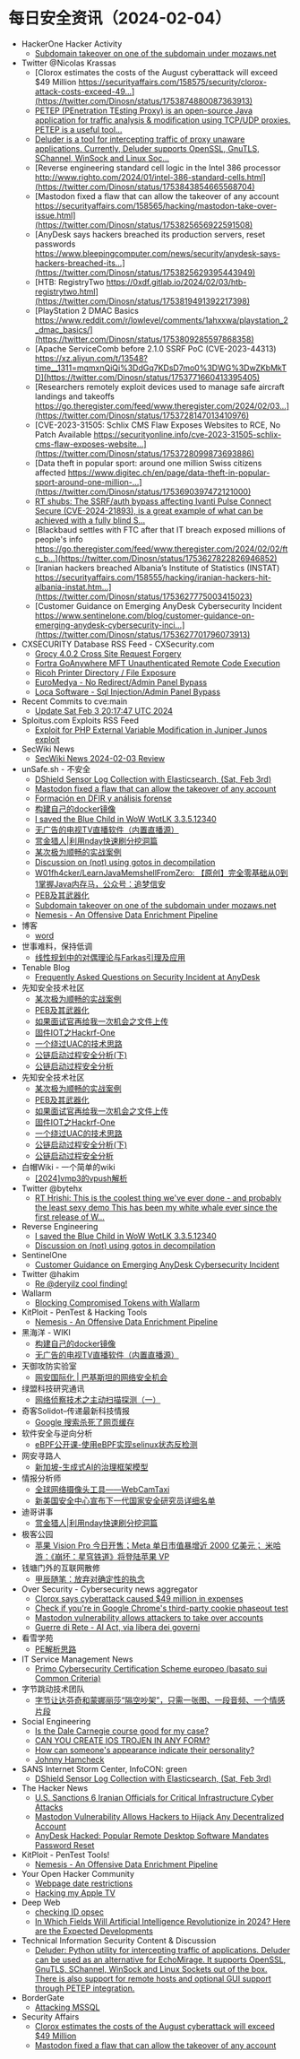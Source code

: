 # 每日安全资讯（2024-02-04）

- HackerOne Hacker Activity
  - [Subdomain takeover on one of the subdomain under mozaws.net](https://hackerone.com/reports/2209571)
- Twitter @Nicolas Krassas
  - [Clorox estimates the costs of the August cyberattack will exceed $49 Million https://securityaffairs.com/158575/security/clorox-attack-costs-exceed-49...](https://twitter.com/Dinosn/status/1753874880087363913)
  - [PETEP (PEnetration TEsting Proxy) is an open-source Java application for traffic analysis & modification using TCP/UDP proxies. PETEP is a useful tool...](https://twitter.com/Dinosn/status/1753849802046030331)
  - [Deluder is a tool for intercepting traffic of proxy unaware applications. Currently, Deluder supports OpenSSL, GnuTLS, SChannel, WinSock and Linux Soc...](https://twitter.com/Dinosn/status/1753849612543169012)
  - [Reverse engineering standard cell logic in the Intel 386 processor http://www.righto.com/2024/01/intel-386-standard-cells.html](https://twitter.com/Dinosn/status/1753843854665568704)
  - [Mastodon fixed a flaw that can allow the takeover of any account https://securityaffairs.com/158565/hacking/mastodon-take-over-issue.html](https://twitter.com/Dinosn/status/1753825656922591508)
  - [AnyDesk says hackers breached its production servers, reset passwords https://www.bleepingcomputer.com/news/security/anydesk-says-hackers-breached-its...](https://twitter.com/Dinosn/status/1753825629395443949)
  - [HTB: RegistryTwo https://0xdf.gitlab.io/2024/02/03/htb-registrytwo.html](https://twitter.com/Dinosn/status/1753819491392217398)
  - [PlayStation 2 DMAC Basics https://www.reddit.com/r/lowlevel/comments/1ahxxwa/playstation_2_dmac_basics/](https://twitter.com/Dinosn/status/1753809285597868358)
  - [Apache ServiceComb before 2.1.0 SSRF PoC (CVE-2023-44313) https://xz.aliyun.com/t/13548?time__1311=mqmxnQiQi%3DdGq7KDsD7mo0%3DWG%3DwZKbMkTD](https://twitter.com/Dinosn/status/1753771660413395405)
  - [Researchers remotely exploit devices used to manage safe aircraft landings and takeoffs https://go.theregister.com/feed/www.theregister.com/2024/02/03...](https://twitter.com/Dinosn/status/1753728147013410976)
  - [CVE-2023-31505: Schlix CMS Flaw Exposes Websites to RCE, No Patch Available https://securityonline.info/cve-2023-31505-schlix-cms-flaw-exposes-website...](https://twitter.com/Dinosn/status/1753728099873693886)
  - [Data theft in popular sport: around one million Swiss citizens affected https://www.digitec.ch/en/page/data-theft-in-popular-sport-around-one-million-...](https://twitter.com/Dinosn/status/1753690397472121000)
  - [RT shubs: The SSRF/auth bypass affecting Ivanti Pulse Connect Secure (CVE-2024-21893), is a great example of what can be achieved with a fully blind S...](https://twitter.com/Dinosn/status/1753677852807987514)
  - [Blackbaud settles with FTC after that IT breach exposed millions of people's info https://go.theregister.com/feed/www.theregister.com/2024/02/02/ftc_b...](https://twitter.com/Dinosn/status/1753627822826946852)
  - [Iranian hackers breached Albania’s Institute of Statistics (INSTAT) https://securityaffairs.com/158555/hacking/iranian-hackers-hit-albania-instat.htm...](https://twitter.com/Dinosn/status/1753627775003415023)
  - [Customer Guidance on Emerging AnyDesk Cybersecurity Incident https://www.sentinelone.com/blog/customer-guidance-on-emerging-anydesk-cybersecurity-inci...](https://twitter.com/Dinosn/status/1753627701796073913)
- CXSECURITY Database RSS Feed - CXSecurity.com
  - [Grocy 4.0.2 Cross Site Request Forgery](https://cxsecurity.com/issue/WLB-2024020023)
  - [Fortra GoAnywhere MFT Unauthenticated Remote Code Execution](https://cxsecurity.com/issue/WLB-2024020022)
  - [Ricoh Printer Directory / File Exposure](https://cxsecurity.com/issue/WLB-2024020021)
  - [EuroMedya - No Redirect/Admin Panel Bypass](https://cxsecurity.com/issue/WLB-2024020020)
  - [Loca Software - Sql Injection/Admin Panel Bypass](https://cxsecurity.com/issue/WLB-2024020019)
- Recent Commits to cve:main
  - [Update Sat Feb  3 20:17:47 UTC 2024](https://github.com/trickest/cve/commit/448ba107f8fd371d91d69b3e56872509583c4dd9)
- Sploitus.com Exploits RSS Feed
  - [Exploit for PHP External Variable Modification in Juniper Junos exploit](https://sploitus.com/exploit?id=22BD4550-67DD-5F57-B9D1-DA1A86A945CE&utm_source=rss&utm_medium=rss)
- SecWiki News
  - [SecWiki News 2024-02-03 Review](http://www.sec-wiki.com/?2024-02-03)
- unSafe.sh - 不安全
  - [DShield Sensor Log Collection with Elasticsearch, (Sat, Feb 3rd)](https://buaq.net/go-220213.html)
  - [Mastodon fixed a flaw that can allow the takeover of any account](https://buaq.net/go-220208.html)
  - [Formación en DFIR y análisis forense](https://buaq.net/go-220204.html)
  - [构建自己的docker镜像](https://buaq.net/go-220205.html)
  - [I saved the Blue Child in WoW WotLK 3.3.5.12340](https://buaq.net/go-220203.html)
  - [无广告的电视TV直播软件（内置直播源）](https://buaq.net/go-220191.html)
  - [赏金猎人|利用nday快速刷分挖洞篇](https://buaq.net/go-220217.html)
  - [某次极为顺畅的实战案例](https://buaq.net/go-220183.html)
  - [Discussion on (not) using gotos in decompilation](https://buaq.net/go-220190.html)
  - [W01fh4cker/LearnJavaMemshellFromZero: 【原创】完全零基础从0到1掌握Java内存马，公众号：追梦信安](https://buaq.net/go-220176.html)
  - [PEB及其武器化](https://buaq.net/go-220184.html)
  - [Subdomain takeover on one of the subdomain under mozaws.net](https://buaq.net/go-220192.html)
  - [Nemesis - An Offensive Data Enrichment Pipeline](https://buaq.net/go-220175.html)
- 博客
  - [word](https://dyrnq.com/word/)
- 世事难料，保持低调
  - [线性规划中的对偶理论与Farkas引理及应用](https://blog.csdn.net/ariesjzj/article/details/136004086)
- Tenable Blog
  - [Frequently Asked Questions on Security Incident at AnyDesk](https://www.tenable.com/blog/frequently-asked-questions-on-security-incident-at-anydesk)
- 先知安全技术社区
  - [某次极为顺畅的实战案例](https://xz.aliyun.com/t/13557)
  - [PEB及其武器化](https://xz.aliyun.com/t/13556)
  - [如果面试官再给我一次机会之文件上传](https://xz.aliyun.com/t/13554)
  - [固件IOT之Hackrf-One](https://xz.aliyun.com/t/13553)
  - [一个绕过UAC的技术思路](https://xz.aliyun.com/t/13551)
  - [公链启动过程安全分析(下)](https://xz.aliyun.com/t/13550)
  - [公链启动过程安全分析](https://xz.aliyun.com/t/13549)
- 先知安全技术社区
  - [某次极为顺畅的实战案例](https://xz.aliyun.com/t/13557)
  - [PEB及其武器化](https://xz.aliyun.com/t/13556)
  - [如果面试官再给我一次机会之文件上传](https://xz.aliyun.com/t/13554)
  - [固件IOT之Hackrf-One](https://xz.aliyun.com/t/13553)
  - [一个绕过UAC的技术思路](https://xz.aliyun.com/t/13551)
  - [公链启动过程安全分析(下)](https://xz.aliyun.com/t/13550)
  - [公链启动过程安全分析](https://xz.aliyun.com/t/13549)
- 白帽Wiki - 一个简单的wiki
  - [[2024]vmp3的vpush解析](https://key08.com/index.php/2024/02/04/1824.html)
- Twitter @bytehx
  - [RT Hrishi: This is the coolest thing we've ever done - and probably the least sexy demo This has been my white whale ever since the first release of W...](https://twitter.com/bytehx343/status/1753865222245462426)
- Reverse Engineering
  - [I saved the Blue Child in WoW WotLK 3.3.5.12340](https://www.reddit.com/r/ReverseEngineering/comments/1ahxxql/i_saved_the_blue_child_in_wow_wotlk_33512340/)
  - [Discussion on (not) using gotos in decompilation](https://www.reddit.com/r/ReverseEngineering/comments/1ahuyuy/discussion_on_not_using_gotos_in_decompilation/)
- SentinelOne
  - [Customer Guidance on Emerging AnyDesk Cybersecurity Incident](https://www.sentinelone.com/blog/customer-guidance-on-emerging-anydesk-cybersecurity-incident/)
- Twitter @hakim
  - [Re @deryilz cool finding!](https://twitter.com/hakivvi/status/1753596274681479380)
- Wallarm
  - [Blocking Compromised Tokens with Wallarm](https://lab.wallarm.com/blocking-compromised-tokens-with-wallarm/)
- KitPloit - PenTest &amp; Hacking Tools
  - [Nemesis - An Offensive Data Enrichment Pipeline](http://www.kitploit.com/2024/02/nemesis-offensive-data-enrichment.html)
- 黑海洋 - WIKI
  - [构建自己的docker镜像](https://blog.upx8.com/4008)
  - [无广告的电视TV直播软件（内置直播源）](https://blog.upx8.com/4007)
- 天御攻防实验室
  - [网安国际化 | 巴基斯坦的网络安全机会](https://mp.weixin.qq.com/s?__biz=MzU0MzgyMzM2Nw==&mid=2247485380&idx=1&sn=246df0d40afeff9f16568f815d36e250&chksm=fb04c4accc734dba386b118d5c682286e2ba68bd2618783c1e03ec7b93d45460891bd98f7f37&scene=58&subscene=0#rd)
- 绿盟科技研究通讯
  - [网络侦察技术之主动扫描探测（一）](https://mp.weixin.qq.com/s?__biz=MzIyODYzNTU2OA==&mid=2247496694&idx=1&sn=cfcdc140af5b849d7a9ae235faad26e8&chksm=e84c5529df3bdc3f0b679afa8e37e65dcfa7ca4c799f34615f4ab4e081271f6891c5c1cd5ff7&scene=58&subscene=0#rd)
- 奇客Solidot–传递最新科技情报
  - [Google 搜索杀死了网页缓存](https://www.solidot.org/story?sid=77292)
- 软件安全与逆向分析
  - [eBPF公开课-使用eBPF实现selinux状态反检测](https://mp.weixin.qq.com/s?__biz=MzU3MTY5MzQxMA==&mid=2247484587&idx=1&sn=f335fab85c65a16e8afc58321570d065&chksm=fcdd04a6cbaa8db0ffff666feb9e7399269451e4fcb56da958c3aa5975f1b4fab69d7f9f3f5a&scene=58&subscene=0#rd)
- 网安寻路人
  - [新加坡-生成式AI的治理框架模型](https://mp.weixin.qq.com/s?__biz=MzIxODM0NDU4MQ==&mid=2247500977&idx=1&sn=2cadd355834fda3c8f26f8a12c583a89&chksm=97e9795ba09ef04dcb8a10ad01e93ed15122dfff5642e74981ebd37a46614ee0de3420a430b8&scene=58&subscene=0#rd)
- 情报分析师
  - [全球网络摄像头工具——WebCamTaxi](https://mp.weixin.qq.com/s?__biz=MzA3Mjc1MTkwOA==&mid=2650545301&idx=1&sn=dba3b90d8991c88b914da6d09bffee80&chksm=871132deb066bbc8c6613463836b2574af0910bcb088546f4dae2bd493cd615c1e50a331f7fb&scene=58&subscene=0#rd)
  - [新美国安全中心宣布下一代国家安全研究员详细名单](https://mp.weixin.qq.com/s?__biz=MzA3Mjc1MTkwOA==&mid=2650545301&idx=2&sn=1cd9f428a40b15d317030fc227c4eaf8&chksm=871132deb066bbc8509ed78f7af05a58bcb57d6afa465d79373b333a36fe9a2fbd1c019067f3&scene=58&subscene=0#rd)
- 迪哥讲事
  - [赏金猎人|利用nday快速刷分挖洞篇](https://mp.weixin.qq.com/s?__biz=MzIzMTIzNTM0MA==&mid=2247493433&idx=1&sn=b10945d391be217683a2fd40a3714fac&chksm=e8a5ed5adfd2644cae7134dd661d69a135fffa163aedf0f84b262c04b79f14355a57fb28d2b3&scene=58&subscene=0#rd)
- 极客公园
  - [苹果 Vision Pro 今日开售；Meta 单日市值暴增近 2000 亿美元； 米哈游：《崩坏：星穹铁道》将登陆苹果 VP](https://mp.weixin.qq.com/s?__biz=MTMwNDMwODQ0MQ==&mid=2653032512&idx=1&sn=412a6088ae9a4fb4fa23ab190f90b7b3&chksm=7e576df64920e4e0a75bf0d9f6bfd8feedda678e7d883b8d66b58999cc5b2a2621f029d6e76e&scene=58&subscene=0#rd)
- 钱塘门外的互联网散修
  - [甲辰随笔：放弃对确定性的执念](https://mp.weixin.qq.com/s?__biz=MzUxMjkxMzY2OA==&mid=2247483780&idx=1&sn=c8a33aa29ce2b1c6b2ac639c28b72fa1&chksm=f95c79efce2bf0f98caabb817b2e2c3e93c97e8b9e0b02fb446a76d1ddf207201002930eaa18&scene=58&subscene=0#rd)
- Over Security - Cybersecurity news aggregator
  - [Clorox says cyberattack caused $49 million in expenses](https://www.bleepingcomputer.com/news/security/clorox-says-cyberattack-caused-49-million-in-expenses/)
  - [Check if you're in Google Chrome's third-party cookie phaseout test](https://www.bleepingcomputer.com/news/google/check-if-youre-in-google-chromes-third-party-cookie-phaseout-test/)
  - [Mastodon vulnerability allows attackers to take over accounts](https://www.bleepingcomputer.com/news/security/mastodon-vulnerability-allows-attackers-to-take-over-accounts/)
  - [Guerre di Rete - AI Act, via libera dei governi](https://guerredirete.substack.com/p/guerre-di-rete-ai-act-via-libera)
- 看雪学苑
  - [PE解析思路](https://mp.weixin.qq.com/s?__biz=MjM5NTc2MDYxMw==&mid=2458540526&idx=1&sn=906b9949aad9cf0269d1f0adf9911c95&chksm=b18d696486fae072ba1f8bd07c329b88065e83671b7df5c6c9010f217b556c12f3f6dc9713c4&scene=58&subscene=0#rd)
- IT Service Management News
  - [Primo Cybersecurity Certification Scheme europeo (basato sui Common Criteria)](http://blog.cesaregallotti.it/2024/02/primo-cybersecurity-certification_3.html)
- 字节跳动技术团队
  - [字节让达芬奇和蒙娜丽莎“隔空吵架”，只需一张图、一段音频、一个情感片段](https://mp.weixin.qq.com/s?__biz=MzI1MzYzMjE0MQ==&mid=2247505647&idx=1&sn=519837c68ba39c65b8584a6635229d49&chksm=e9d31d0ddea4941bf66f523ea15b291bbf701bb28d5fbc682abf4f03ec23aaba300d3d1c464c&scene=58&subscene=0#rd)
- Social Engineering
  - [Is the Dale Carnegie course good for my case?](https://www.reddit.com/r/SocialEngineering/comments/1ai44jo/is_the_dale_carnegie_course_good_for_my_case/)
  - [CAN YOU CREATE IOS TROJEN IN ANY FORM?](https://www.reddit.com/r/SocialEngineering/comments/1ai2wmj/can_you_create_ios_trojen_in_any_form/)
  - [How can someone's appearance indicate their personality?](https://www.reddit.com/r/SocialEngineering/comments/1ahtuc7/how_can_someones_appearance_indicate_their/)
  - [Johnny Hamcheck](https://www.reddit.com/r/SocialEngineering/comments/1ahwcl6/johnny_hamcheck/)
- SANS Internet Storm Center, InfoCON: green
  - [DShield Sensor Log Collection with Elasticsearch, (Sat, Feb 3rd)](https://isc.sans.edu/diary/rss/30616)
- The Hacker News
  - [U.S. Sanctions 6 Iranian Officials for Critical Infrastructure Cyber Attacks](https://thehackernews.com/2024/02/us-sanctions-6-iranian-officials-for.html)
  - [Mastodon Vulnerability Allows Hackers to Hijack Any Decentralized Account](https://thehackernews.com/2024/02/mastodon-vulnerability-allows-hackers.html)
  - [AnyDesk Hacked: Popular Remote Desktop Software Mandates Password Reset](https://thehackernews.com/2024/02/anydesk-hacked-popular-remote-desktop.html)
- KitPloit - PenTest Tools!
  - [Nemesis - An Offensive Data Enrichment Pipeline](http://www.kitploit.com/2024/02/nemesis-offensive-data-enrichment.html)
- Your Open Hacker Community
  - [Webpage date restrictions](https://www.reddit.com/r/HowToHack/comments/1ahvigj/webpage_date_restrictions/)
  - [Hacking my Apple TV](https://www.reddit.com/r/HowToHack/comments/1ahsaud/hacking_my_apple_tv/)
- Deep Web
  - [checking ID opsec](https://www.reddit.com/r/deepweb/comments/1ai52sj/checking_id_opsec/)
  - [In Which Fields Will Artificial Intelligence Revolutionize in 2024? Here are the Expected Developments](https://www.reddit.com/r/deepweb/comments/1ahzx8y/in_which_fields_will_artificial_intelligence/)
- Technical Information Security Content & Discussion
  - [Deluder: Python utility for intercepting traffic of applications. Deluder can be used as an alternative for EchoMirage. It supports OpenSSL, GnuTLS, SChannel, WinSock and Linux Sockets out of the box. There is also support for remote hosts and optional GUI support through PETEP integration.](https://www.reddit.com/r/netsec/comments/1ahyya8/deluder_python_utility_for_intercepting_traffic/)
- BorderGate
  - [Attacking MSSQL](https://www.bordergate.co.uk/attacking-mssql/)
- Security Affairs
  - [Clorox estimates the costs of the August cyberattack will exceed $49 Million](https://securityaffairs.com/158575/security/clorox-attack-costs-exceed-49m.html)
  - [Mastodon fixed a flaw that can allow the takeover of any account](https://securityaffairs.com/158565/hacking/mastodon-take-over-issue.html)
